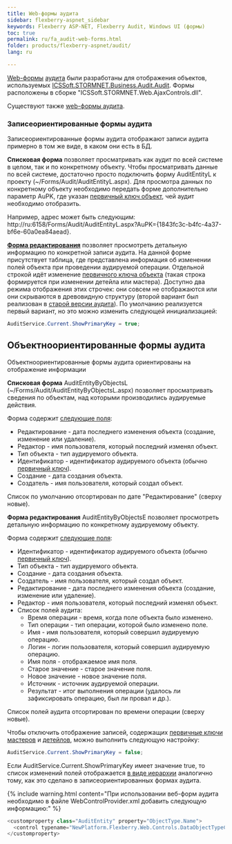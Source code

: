 ```yaml
---
title: Web-формы аудита
sidebar: flexberry-aspnet_sidebar
keywords: Flexberry ASP-NET, Flexberry Audit, Windows UI (формы)
toc: true
permalink: ru/fa_audit-web-forms.html
folder: products/flexberry-aspnet/audit/
lang: ru

---
```


[Web-формы](fa_tech-forms-web.html) [аудита](audit-web.html) были разработаны для отображения объектов, используемых [ICSSoft.STORMNET.Business.Audit.Audit](efs_i-audit.html). Формы расположены в сборке "ICSSoft.STORMNET.Web.AjaxControls.dll".

Существуют также [web-формы аудита](efs_audit-win-forms.html).

### Записеориентированные формы аудита

Записеориентированные формы аудита отображают записи аудита примерно в том же виде, в каком они есть в БД.

**Списковая форма** позволяет просматривать как аудит по всей системе в целом, так и по конкретному объекту. 
Чтобы просматривать данные по всей системе, достаточно просто подключить форму AuditEntityL к проекту (~/Forms/Audit/AuditEntityL.aspx).
Для просмотра данных по конкретному объекту необходимо передать форме дополнительно параметр AuPK, где указан [первичный ключ объект](fo_primary-keys-objects.html), чей аудит необходимо отобразить. 

Например, адрес может быть следующим: http://ru:6158/Forms/Audit/AuditEntityL.aspx?AuPK={1843fc3c-b4fc-4a37-bf6e-60a0ea84aead}.

**[Форма редактирования](fa_editform.html)** позволяет просмотреть детальную информацию по конкретной записи аудита. На данной форме присутствует таблица, где представлена информация об изменении полей объекта при проведении аудируемой операции. 
Отдельной строкой идёт изменение [первичного ключа объекта](fo_primary-keys-objects.html) (такая строка формируется при изменении детейла или мастера). Доступно два режима отображения этих строчек: они совсем не отображаются или они скрываются в древовидную структуру (второй вариант был реализован в [старой версии аудита](audit.html)). По умолчанию реализуется первый вариант, но это можно изменить следующей инициализацией:

```cs
AuditService.Current.ShowPrimaryKey = true;
```

## Объектноориентированные формы аудита

Объектноориентированные формы аудита ориентированы на отображение информации 

**Списковая форма** AuditEntityByObjectsL (~/Forms/Audit/AuditEntityByObjectsL.aspx) позволяет просматривать сведения по объектам, над которыми производились аудируемые действия.

Форма содержит [следующие поля](audit-web.html):

* Редактирование - дата последнего изменения объекта (создание, изменение или удаление).
* Редактор - имя пользователя, который последний изменял объект.
* Тип объекта - тип аудируемого объекта.
* Идентификатор - идентификатор аудируемого объекта (обычно [первичный ключ](fo_primary-keys-objects.html)).
* Создание - дата создания объекта.
* Создатель - имя пользователя, который создал объект.

Список по умолчанию отсортирован по дате "Редактирование" (сверху новые).

**Форма редактирования** AuditEntityByObjectsE позволяет просмотреть детальную информацию по конкретному аудируемому объекту.

Форма содержит [следующие поля](audit-web.html):

* Идентификатор - идентификатор аудируемого объекта (обычно [первичный ключ](fo_primary-keys-objects.html)).
* Тип объекта - тип аудируемого объекта.
* Создание - дата создания объекта.
* Создатель - имя пользователя, который создал объект.
* Редактирование - дата последнего изменения объекта (создание, изменение или удаление).
* Редактор - имя пользователя, который последний изменял объект.
* Список полей аудита:
    * Время операции - время, когда поле объекта было изменено.
    * Тип операции - тип операции, которой было изменено поле.
    * Имя - имя пользователя, который совершил аудируемую операцию.
    * Логин - логин пользователя, который совершил аудируемую операцию.
    * Имя поля - отображаемое имя поля.
    * Старое значение - старое значение поля.
    * Новое значение - новое значение поля.
    * Источник - источник аудируемой операции.
    * Результат - итог выполнения операции (удалось ли зафиксировать операцию, был ли провал и др.).

Список полей аудита отсортирован по времени операции (сверху новые).

Чтобы отключить отображение записей, содержащих [первичные ключи](fo_primary-keys-objects.html) [мастеров](fd_master-association.html) и [детейлов](fo_detail-associations-properties.html), можно выполнить следующую настройку:

```cs
AuditService.Current.ShowPrimaryKey = false;
```

Если AuditService.Current.ShowPrimaryKey имеет значение true, то список изменений полей отображается [в виде иерархии](fa_wolv-hierarhy.html) аналогично тому, как это сделано в записеориентированных формах аудита.

{% include warning.html content="При использовании веб-форм аудита необходимо в файле WebControlProvider.xml добавить следующую информацию:" %}

```cs 
<customproperty class="AuditEntity" property="ObjectType.Name">
  <control typename="NewPlatform.Flexberry.Web.Controls.DataObjectTypeCaption, ICSSoft.STORMNET.Web.AjaxControls" property="Value" codefile="" />
</customproperty>
```
